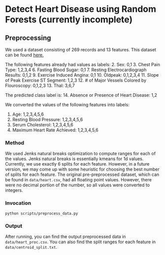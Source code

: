 # Detect Heart Disease using Random Forests (currently incomplete)

## Preprocessing

We used a dataset consisting of 269 records and 13 features. This dataset can be found [here.](http://archive.ics.uci.edu/ml/datasets/Statlog+%28Heart%29)

The following features already had values as labels:
2. Sex: 0,1
3. Chest Pain Type: 1,2,3,4
6. Fasting Blood Sugar: 0,1
7. Resting Electrocardiograph Results: 0,1,2
9. Exercise Induced Angina: 0,1
10. Oldpeak: 0,1,2,3,4
11. Slope of Peak Exercise ST Segment: 1,2,3
12. # of Major Vessels Colored by Flouroscopy: 0,1,2,3
13. Thal: 3,6,7

The predicted class label is:
14. Absence or Presence of Heart Disease: 1,2

We converted the values of the following features into labels:
1. Age: 1,2,3,4,5,6
4. Resting Blood Pressure: 1,2,3,4,5,6
5. Serum Cholesterol: 1,2,3,4,5,6
8. Maximum Heart Rate Achieved: 1,2,3,4,5,6

### Method

We used Jenks natural breaks optimization to compute ranges for each of the values.
Jenks natural breaks is essentially kmeans for 1d values. Currently, we use exactly
6 splits for each feature. However, in a future version, we may come up with some
heuristic for choosing the best number of splits for each feature. The original
pre-preprocessed dataset, which can be found in `data/heart.csv`, had all floating
point values. However, there were no decimal portion of the number, so all values
were converted to integers.

### Invocation

`python scripts/preprocess_data.py`


### Output
After running, you can find the output preprocessed data in `data/heart_proc.csv`. You can also find
the split ranges for each feature in `data/centroid_split.txt`.
